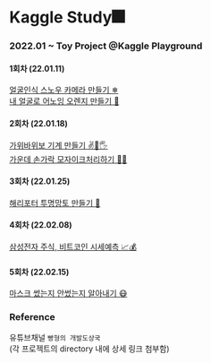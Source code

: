 # Kaggle Study🎆
### 2022.01 ~ Toy Project @Kaggle Playground

#### 1회차 (22.01.11)
[얼굴인식 스노우 카메라 만들기 ❄](https://github.com/koalalovepabro/KaggleStudy/tree/master/TP_00_SnowCamera)  
[내 얼굴로 어노잉 오렌지 만들기 🍊](https://github.com/koalalovepabro/KaggleStudy/tree/master/TP_01_AnnoyingOrange)
#### 2회차 (22.01.18)
[가위바위보 기계 만들기 ✌👊🖐](https://github.com/koalalovepabro/KaggleStudy/tree/master/TP_02_Rock-Paper-Scissors%20Machine)  
[가운데 손가락 모자이크처리하기 🖕🏻](https://github.com/koalalovepabro/KaggleStudy/tree/master/TP_03_Fxck%20You%20Filter)
#### 3회차 (22.01.25)
[해리포터 투명망토 만들기 🧙](https://github.com/koalalovepabro/KaggleStudy/tree/master/TP_04_Harry%20Potter%20Invisibility%20Cloak)
#### 4회차 (22.02.08)
[삼성전자 주식, 비트코인 시세예측 📈💰](https://github.com/koalalovepabro/KaggleStudy/tree/master/TP_05_Stock%20Price%20and%20BTC%20Predictioin)
#### 5회차 (22.02.15)
[마스크 썼는지 안썼는지 알아내기 😷](https://www.youtube.com/watch?v=ncIyy1doSJ8&t=503s)

### Reference
유튜브채널 `빵형의 개발도상국`  
(각 프로젝트의 directory 내에 상세 링크 첨부함)
